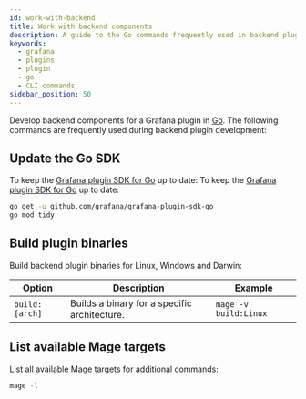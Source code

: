 ```yaml
---
id: work-with-backend
title: Work with backend components
description: A guide to the Go commands frequently used in backend plugin development.
keywords:
  - grafana
  - plugins
  - plugin
  - go
  - CLI commands
sidebar_position: 50
---
```


Develop backend components for a Grafana plugin in [Go](https://go.dev/). The following commands are frequently used during backend plugin development:

## Update the Go SDK

To keep the [Grafana plugin SDK for Go](../key-concepts/backend-plugins/grafana-plugin-sdk-for-go) up to date:
To keep the [Grafana plugin SDK for Go](../key-concepts/backend-plugins/grafana-plugin-sdk-for-go) up to date:

```bash
go get -u github.com/grafana/grafana-plugin-sdk-go
go mod tidy
```

## Build plugin binaries

Build backend plugin binaries for Linux, Windows and Darwin:

| Option         | Description                                  | Example               |
| -------------- | -------------------------------------------- | --------------------- |
| `build:[arch]` | Builds a binary for a specific architecture. | `mage -v build:Linux` |

## List available Mage targets

List all available Mage targets for additional commands:

```bash
mage -l
```
